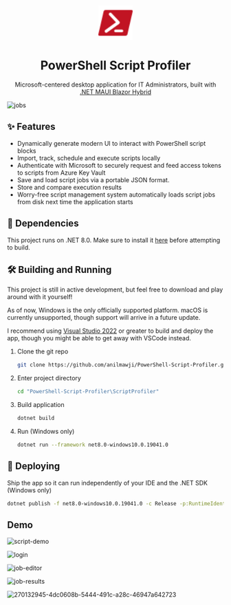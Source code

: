 <div align="center">
  <img alt="logo" src="ScriptProfiler/Resources/Images/powershell_red.svg" width="80" />
</div>
<h1 align="center">
  PowerShell Script Profiler
</h1>
<p align="center">
  Microsoft-centered desktop application for IT Administrators, built with <a href="https://learn.microsoft.com/en-us/dotnet/maui/what-is-maui?view=net-maui-8.0">.NET MAUI Blazor Hybrid</a>
</p>

![jobs](https://github.com/anilmawji/ITPortal/assets/36245645/f1152d13-a7a1-4705-957e-e21470831d8e)

## ✨ Features

- Dynamically generate modern UI to interact with PowerShell script blocks
- Import, track, schedule and execute scripts locally
- Authenticate with Microsoft to securely request and feed access tokens to scripts from Azure Key Vault
- Save and load script jobs via a portable JSON format.
- Store and compare execution results
- Worry-free script management system automatically loads script jobs from disk next time the application starts

## 🔗 Dependencies

This project runs on .NET 8.0. Make sure to install it [here](https://dotnet.microsoft.com/en-us/download/dotnet/8.0)  before attempting to build.

## 🛠 Building and Running

This project is still in active development, but feel free to download and play around with it yourself!

As of now, Windows is the only officially supported platform. macOS is currently unsupported, though support will arrive in a future update.

I recommend using [Visual Studio 2022](https://visualstudio.microsoft.com/vs/) or greater to build and deploy the app, though you might be able to get away with VSCode instead.

1. Clone the git repo

   ```sh
   git clone https://github.com/anilmawji/PowerShell-Script-Profiler.git
   ```

2. Enter project directory

   ```sh
   cd "PowerShell-Script-Profiler\ScriptProfiler"
   ```

3. Build application

   ```sh
   dotnet build
   ```

4. Run (Windows only)

   ```sh
   dotnet run --framework net8.0-windows10.0.19041.0
   ```

## 🚀 Deploying

Ship the app so it can run independently of your IDE and the .NET SDK (Windows only)

   ```sh
   dotnet publish -f net8.0-windows10.0.19041.0 -c Release -p:RuntimeIdentifierOverride=win10-x64 -p:WindowsPackageType=None -p:WindowsAppSDKSelfContained=true
   ```

## Demo

![script-demo](https://github.com/anilmawji/PowerShell-Script-Runner/assets/36245645/9c2ef69e-27a2-4085-b594-82332d4d4272)

![login](https://github.com/anilmawji/ITPortal/assets/36245645/6e43a489-54a7-4bd1-a095-26491ef70cd1)

![job-editor](https://github.com/anilmawji/ITPortal/assets/36245645/497aac0f-5988-47a8-85b9-d6892e7dc5a7)

![job-results](https://github.com/anilmawji/ITPortal/assets/36245645/15aafb8b-ca2f-486c-b8a0-58b41d081699)

![270132945-4dc0608b-5444-491c-a28c-46947a642723](https://github.com/anilmawji/PowerShell-Script-Runner/assets/36245645/55984ffd-a996-4ed5-9d63-65803e94ca92)
